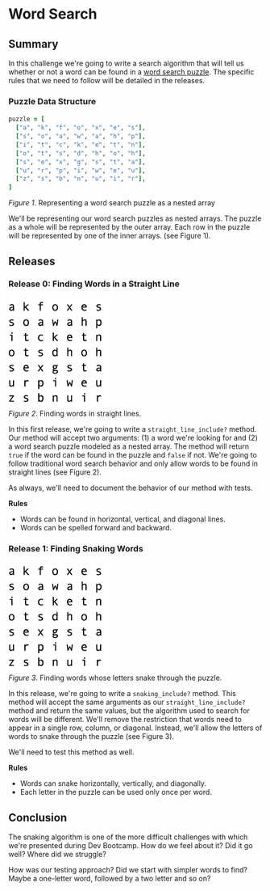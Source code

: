 # Word Search

## Summary
In this challenge we're going to write a search algorithm that will tell us whether or not a word can be found in a [word search puzzle][wikipedia word search].  The specific rules that we need to follow will be detailed in the releases.


### Puzzle Data Structure
```ruby
puzzle = [
  ["a", "k", "f", "o", "x", "e", "s"], 
  ["s", "o", "a", "w", "a", "h", "p"], 
  ["i", "t", "c", "k", "e", "t", "n"],
  ["o", "t", "s", "d", "h", "o", "h"],
  ["s", "e", "x", "g", "s", "t", "a"],
  ["u", "r", "p", "i", "w", "e", "u"],
  ["z", "s", "b", "n", "u", "i", "r"],
]
```
*Figure 1*. Representing a word search puzzle as a nested array

We'll be representing our word search puzzles as nested arrays.  The puzzle as a whole will be represented by the outer array.  Each row in the puzzle will be represented by one of the inner arrays.  (see Figure 1).


## Releases
### Release 0: Finding Words in a Straight Line
![finding words in straight lines](readme-assets/straight-word.gif)  
*Figure 2*.  Finding words in straight lines.

In this first release, we're going to write a `straight_line_include?` method.  Our method will accept two arguments:  (1) a word we're looking for and (2) a word search puzzle modeled as a nested array.  The method will return `true` if the word can be found in the puzzle and `false` if not.  We're going to follow traditional word search behavior and only allow words to be found in straight lines (see Figure 2).

As always, we'll need to document the behavior of our method with tests.

**Rules**  
- Words can be found in horizontal, vertical, and diagonal lines.
- Words can be spelled forward and backward.


### Release 1: Finding Snaking Words
![finding snaking words](readme-assets/snaking-word.gif)  
*Figure 3*.  Finding words whose letters snake through the puzzle.

In this release, we're going to write a `snaking_include?` method.  This method will accept the same arguments as our `straight_line_include?` method and return the same values, but the algorithm used to search for words will be different.  We'll remove the restriction that words need to appear in a single row, column, or diagonal.  Instead, we'll allow the letters of words to snake through the puzzle (see Figure 3).

We'll need to test this method as well.

**Rules**  
- Words can snake horizontally, vertically, and diagonally.
- Each letter in the puzzle can be used only once per word. 


## Conclusion
The snaking algorithm is one of the more difficult challenges with which we're presented during Dev Bootcamp.  How do we feel about it?  Did it go well?  Where did we struggle?

How was our testing approach?  Did we start with simpler words to find?  Maybe a one-letter word, followed by a two letter and so on?  


[wikipedia word search]: https://en.wikipedia.org/wiki/Word_search